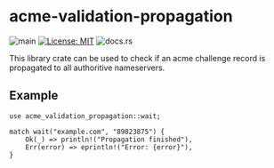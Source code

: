# acme-validation-propagation

![main](https://github.com/paulusminus/acme-validation-propagation/actions/workflows/rust.yml/badge.svg)
[![License: MIT](https://img.shields.io/badge/License-MIT-yellow.svg)](https://opensource.org/licenses/MIT)
![docs.rs](https://img.shields.io/docsrs/acme-validation-propagation)

This library crate can be used to check if
an acme challenge record is propagated to all authoritive nameservers.

## Example

```no_run
use acme_validation_propagation::wait;

match wait("example.com", "89823875") {
    Ok(_) => println!("Propagation finished"),
    Err(error) => eprintln!("Error: {error}"),
}
```
